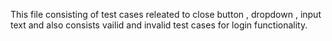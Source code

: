 This file consisting of test cases releated to close button , dropdown , input text and also consists vailid and invalid test cases for login functionality.
